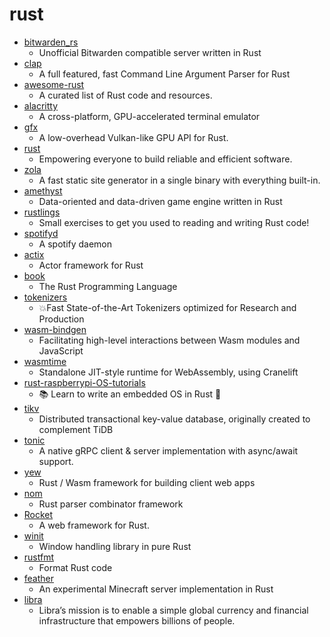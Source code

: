 # rust
- [bitwarden_rs](https://github.com/dani-garcia/bitwarden_rs)
  - Unofficial Bitwarden compatible server written in Rust
- [clap](https://github.com/clap-rs/clap)
  - A full featured, fast Command Line Argument Parser for Rust
- [awesome-rust](https://github.com/rust-unofficial/awesome-rust)
  - A curated list of Rust code and resources.
- [alacritty](https://github.com/alacritty/alacritty)
  - A cross-platform, GPU-accelerated terminal emulator
- [gfx](https://github.com/gfx-rs/gfx)
  - A low-overhead Vulkan-like GPU API for Rust.
- [rust](https://github.com/rust-lang/rust)
  - Empowering everyone to build reliable and efficient software.
- [zola](https://github.com/getzola/zola)
  - A fast static site generator in a single binary with everything built-in.
- [amethyst](https://github.com/amethyst/amethyst)
  - Data-oriented and data-driven game engine written in Rust
- [rustlings](https://github.com/rust-lang/rustlings)
  - Small exercises to get you used to reading and writing Rust code!
- [spotifyd](https://github.com/Spotifyd/spotifyd)
  - A spotify daemon
- [actix](https://github.com/actix/actix)
  - Actor framework for Rust
- [book](https://github.com/rust-lang/book)
  - The Rust Programming Language
- [tokenizers](https://github.com/huggingface/tokenizers)
  - 💥Fast State-of-the-Art Tokenizers optimized for Research and Production
- [wasm-bindgen](https://github.com/rustwasm/wasm-bindgen)
  - Facilitating high-level interactions between Wasm modules and JavaScript
- [wasmtime](https://github.com/bytecodealliance/wasmtime)
  - Standalone JIT-style runtime for WebAssembly, using Cranelift
- [rust-raspberrypi-OS-tutorials](https://github.com/rust-embedded/rust-raspberrypi-OS-tutorials)
  - 📚 Learn to write an embedded OS in Rust 🦀
- [tikv](https://github.com/tikv/tikv)
  - Distributed transactional key-value database, originally created to complement TiDB
- [tonic](https://github.com/hyperium/tonic)
  - A native gRPC client & server implementation with async/await support.
- [yew](https://github.com/yewstack/yew)
  - Rust / Wasm framework for building client web apps
- [nom](https://github.com/Geal/nom)
  - Rust parser combinator framework
- [Rocket](https://github.com/SergioBenitez/Rocket)
  - A web framework for Rust.
- [winit](https://github.com/rust-windowing/winit)
  - Window handling library in pure Rust
- [rustfmt](https://github.com/rust-lang/rustfmt)
  - Format Rust code
- [feather](https://github.com/feather-rs/feather)
  - An experimental Minecraft server implementation in Rust
- [libra](https://github.com/libra/libra)
  - Libra’s mission is to enable a simple global currency and financial infrastructure that empowers billions of people.
